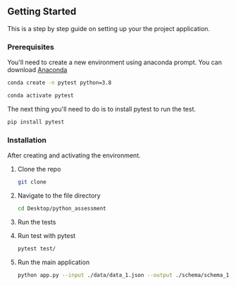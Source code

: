 ## Getting Started

This is a step by step guide on setting up your the project application.

### Prerequisites

You'll need to create a new environment using anaconda prompt. You can download [Anaconda](https://www.anaconda.com/)

```sh
conda create -n pytest python=3.8
```

```sh
conda activate pytest
```

The next thing you'll need to do is to install pytest to run the test.

```sh
pip install pytest
```

### Installation
After creating and activating the environment.

1. Clone the repo
    ```sh
    git clone 
    ```

2. Navigate to the file directory

    ```sh
    cd Desktop/python_assessment

    ```

3. Run the tests
  
    <li>
        Run test with pytest
    </li>

    ```sh
    pytest test/
    ```

4. Run the main application

    ```sh 
    python app.py --input ./data/data_1.json --output ./schema/schema_1.json
    ```






